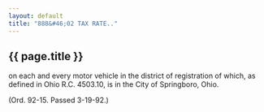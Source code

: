 ```yaml
---
layout: default 
title: "888&#46;02 TAX RATE.."
---
```


{{ page.title }}
----------------
on each and every motor vehicle in the district of registration of
which, as defined in Ohio R.C. 4503.10, is in the City of Springboro,
Ohio.

(Ord. 92-15. Passed 3-19-92.)

